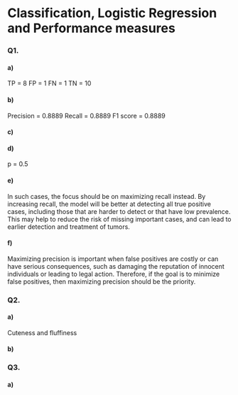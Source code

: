 # Classification, Logistic Regression and Performance measures

### Q1.
#### a)
TP = 8
FP = 1
FN = 1
TN = 10

#### b) 
Precision = 0.8889
Recall = 0.8889
F1 score = 0.8889

#### c) 


#### d) 
p = 0.5

#### e)
In such cases, the focus should be on maximizing recall instead. By increasing recall, the model will be better at detecting all true positive cases, including those that are harder to detect or that have low prevalence. This may help to reduce the risk of missing important cases, and can lead to earlier detection and treatment of tumors.

#### f)
Maximizing precision is important when false positives are costly or can have serious consequences, such as damaging the reputation of innocent individuals or leading to legal action. Therefore, if the goal is to minimize false positives, then maximizing precision should be the priority.


### Q2.
#### a)
Cuteness and fluffiness

#### b)


### Q3.
#### a)


